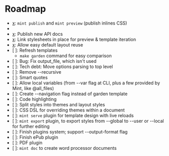 # Roadmap

- [x]: `mint publish` and `mint preview` (publish inlines CSS)
- [x]: --recursive
- [x]: Publish new API docs
- [x]: Link stylesheets in place for preview & template iteration
- [x]: Allow easy default layout reuse
- [ ]: Refresh templates
    - `make garden` command for easy comparison
- [ ]: Bug: Fix output_file, which isn't used
- [ ]: Tech debt: Move options parsing to top level
- [ ]: Remove --recursive
- [ ]: Smart quotes
- [ ]: Allow local variables (from --var flag at CLI, plus a few provided by Mint, like @all_files)
- [ ]: Create --navigation flag instead of garden template
- [ ]: Code highlighting
- [ ]: Split styles into themes and layout styles
- [ ]: CSS DSL for overriding themes within a document
- [ ]: `mint serve` plugin for template design with live reloads
- [ ]: `mint export` plugin, to export styles from --global to --user or --local for further editing
- [ ]: Finish plugins system; support --output-format flag
- [ ]: Finish ePub plugin
- [ ]: PDF plugin
- [ ]: `mint doc` to create word processor documents